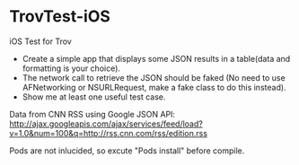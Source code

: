 # TrovTest-iOS
iOS Test for Trov

 - Create a simple app that displays some JSON results in a table(data and formatting is your choice). 
 - The network call to retrieve the JSON should be faked (No need to use AFNetworking or NSURLRequest, make a fake class to do this instead). 
 - Show me at least one useful test case.

Data from CNN RSS using Google JSON API:  http://ajax.googleapis.com/ajax/services/feed/load?v=1.0&num=100&q=http://rss.cnn.com/rss/edition.rss

Pods are not inlucided, so excute "Pods install" before compile.
